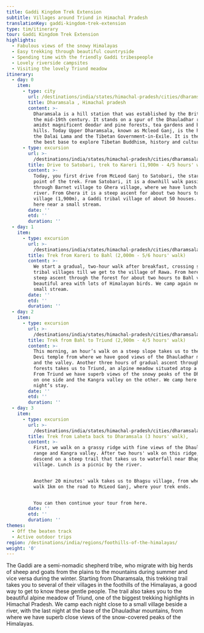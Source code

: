 ```yaml
---
title: Gaddi Kingdom Trek Extension
subtitle: Villages around Triund in Himachal Pradesh
translationKey: gaddi-kingdom-trek-extension
type: tim/itinerary
tour: Gaddi Kingdom Trek Extension
highlights:
  - Fabulous views of the snowy Himalayas
  - Easy trekking through beautiful countryside
  - Spending time with the friendly Gaddi tribespeople
  - Lovely riverside campsites
  - Visiting the lovely Triund meadow
itinerary:
  - day: 0
    item:
      - type: city
        url: /destinations/india/states/himachal-pradesh/cities/dharamsala/
        title: Dharamsala , Himachal pradesh
        content: >-
          Dharamsala is a hill station that was established by the British in
          the mid-19th century. It stands on a spur of the Dhauladhar range
          amidst magnificent deodar and pine forests, tea gardens and beautiful
          hills. Today Upper Dharamsala, known as Mcleod Ganj, is the home of
          the Dalai Lama and the Tibetan Government-in-Exile. It is therefore
          the best base to explore Tibetan Buddhism, history and culture.
      - type: excursion
        url: >-
          /destinations/india/states/himachal-pradesh/cities/dharamsala/excursions/drive-to-satobari-trek-to-kareri-1900m-4-5-hours-walk/
        title: Drive to Satobari, trek to Kareri (1,900m - 4/5 hours' walk)
        content: >-
          Today, you first drive from McLeod Ganj to Satobari, the starting
          point of the trek. From Satobari, it is a downhill walk passing
          through Barnet village to Ghera village, where we have lunch near the
          river. From Ghera it is a steep ascent for about two hours to Kareri
          village (1,900m), a Gaddi tribal village of about 50 houses. We camp
          here near a small stream.
        date: ''
        etd: '' 
        duration: ''
  - day: 1
    item:
      - type: excursion
        url: >-
          /destinations/india/states/himachal-pradesh/cities/dharamsala/excursions/trek-from-kareri-to-bahl-2000m-5-6-hours-walk/
        title: Trek from Kareri to Bahl (2,000m - 5/6 hours' walk)
        content: >-
          We start a gradual, two-hour walk after breakfast, crossing several
          tribal villages till we get to the village of Rawa. From here it is a
          steep ascent through the forest for about two hours to Bahl village, a
          beautiful area with lots of Himalayan birds. We camp again near a
          small stream.
        date: ''
        etd: ''
        duration: ''
  - day: 2
    item:
      - type: excursion
        url: >-
          /destinations/india/states/himachal-pradesh/cities/dharamsala/excursions/trek-from-bahl-to-triund-2900m-4-5-hours-walk/
        title: Trek from Bahl to Triund (2,900m - 4/5 hours' walk)
        content: >-
          This morning, an hour’s walk on a steep slope takes us to the Galu
          Devi temple from where we have good views of the Dhauladhar mountains
          and the valley. Another three hours of gradual ascent through mixed
          forests takes us to Triund, an alpine meadow situated atop a ridge.
          From Triund we have superb views of the snowy peaks of the Dhauladhars
          on one side and the Kangra valley on the other. We camp here for our
          night’s stay.
        date: ''
        etd: ''
        duration: ''
  - day: 3
    item:
      - type: excursion
        url: >-
          /destinations/india/states/himachal-pradesh/cities/dharamsala/excursions/trek-from-laheta-back-to-dharamsala-3-hours-walk/
        title: Trek from Laheta back to Dharamsala (3 hours' walk),
        content: >-
          First, we walk on a grassy ridge with fine views of the Dhauladhar
          range and Kangra valley. After two hours' walk on this ridge, we
          descend on a steep trail that takes us to waterfall near Bhagsu
          village. Lunch is a picnic by the river.


          Another 20 minutes' walk takes us to Bhagsu village, from where we
          walk 1km on the road to McLeod Ganj, where your trek ends.


          You can then continue your tour from here.
        date: ''
        etd: ''
        duration: ''
themes:
  - Off the beaten track
  - Active outdoor trips
region: /destinations/india/regions/foothills-of-the-himalayas/
weight: '0'
---
```

The Gaddi are a semi-nomadic shepherd tribe, who migrate with big herds of sheep and goats from the plains to the mountains during summer and vice versa during the winter. Starting from Dharamsala, this trekking trail takes you to several of their villages in the foothills of the Himalayas, a good way to get to know these gentle people. The trail also takes you to the beautiful alpine meadow of Triund, one of the biggest trekking highlights in Himachal Pradesh. We camp each night close to a small village beside a river, with the last night at the base of the Dhauladhar mountains, from where we have superb close views of the snow-covered peaks of the Himalayas.
